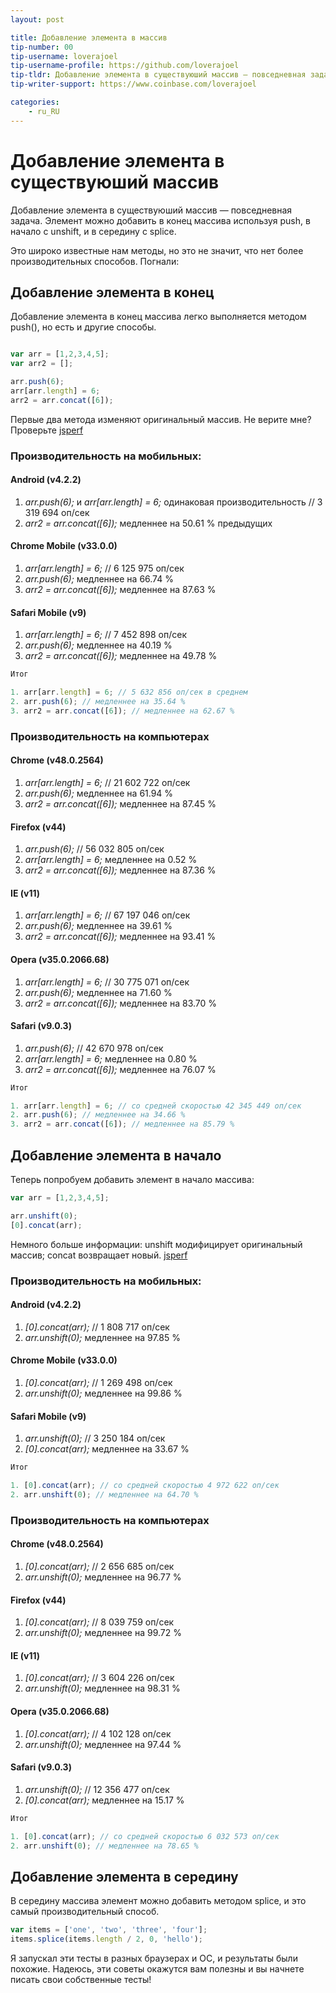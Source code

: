 ```yaml
---
layout: post

title: Добавление элемента в массив
tip-number: 00
tip-username: loverajoel
tip-username-profile: https://github.com/loverajoel
tip-tldr: Добавление элемента в существуюший массив — повседневная задача. Элемент можно добавить в конец массива используя push, в начало с unshift, и в середину с splice.
tip-writer-support: https://www.coinbase.com/loverajoel

categories:
    - ru_RU
---
```



# Добавление элемента в существуюший массив

Добавление элемента в существуюший массив — повседневная задача. Элемент можно добавить в конец массива используя push, в начало с unshift, и в середину с splice.

Это широко известные нам методы, но это не значит, что нет более производительных способов. Погнали:

## Добавление элемента в конец

Добавление элемента в конец массива легко выполняется методом push(), но есть и другие способы.

```javascript

var arr = [1,2,3,4,5];
var arr2 = [];

arr.push(6);
arr[arr.length] = 6;
arr2 = arr.concat([6]);
```

Первые два метода изменяют оригинальный массив. Не верите мне? Проверьте [jsperf](http://jsperf.com/push-item-inside-an-array)

### Производительность на мобильных:

#### Android (v4.2.2)

1. _arr.push(6);_ и _arr[arr.length] = 6;_ одинаковая производительность // 3 319 694 оп/сек
3. _arr2 = arr.concat([6]);_ медленнее на 50.61 % предыдущих

#### Chrome Mobile (v33.0.0)

1. _arr[arr.length] = 6;_ // 6 125 975 оп/сек
2. _arr.push(6);_ медленнее на 66.74 %
3. _arr2 = arr.concat([6]);_ медленнее на 87.63 %

#### Safari Mobile (v9)

1. _arr[arr.length] = 6;_ // 7 452 898 оп/сек
2. _arr.push(6);_ медленнее на 40.19 %
3. _arr2 = arr.concat([6]);_ медленнее на 49.78 %

```javascript
Итог

1. arr[arr.length] = 6; // 5 632 856 оп/сек в среднем
2. arr.push(6); // медленнее на 35.64 %
3. arr2 = arr.concat([6]); // медленнее на 62.67 %
```

### Производительность на компьютерах

#### Chrome (v48.0.2564)

1. _arr[arr.length] = 6;_ // 21 602 722 оп/сек
2. _arr.push(6);_ медленнее на 61.94 %
3. _arr2 = arr.concat([6]);_ медленнее на 87.45 %

#### Firefox (v44)

1. _arr.push(6);_ // 56 032 805 оп/сек
2. _arr[arr.length] = 6;_ медленнее на 0.52 %
3. _arr2 = arr.concat([6]);_ медленнее на 87.36 %

#### IE (v11)

1. _arr[arr.length] = 6;_ // 67 197 046 оп/сек
2. _arr.push(6);_ медленнее на 39.61 %
3. _arr2 = arr.concat([6]);_ медленнее на 93.41 %

#### Opera (v35.0.2066.68)

1. _arr[arr.length] = 6;_ // 30 775 071 оп/сек
2. _arr.push(6);_ медленнее на 71.60 %
3. _arr2 = arr.concat([6]);_ медленнее на 83.70 %

#### Safari (v9.0.3)

1. _arr.push(6);_ // 42 670 978 оп/сек
2. _arr[arr.length] = 6;_ медленнее на 0.80 %
3. _arr2 = arr.concat([6]);_ медленнее на 76.07 %

```javascript
Итог

1. arr[arr.length] = 6; // со средней скоростью 42 345 449 оп/сек
2. arr.push(6); // медленнее на 34.66 %
3. arr2 = arr.concat([6]); // медленнее на 85.79 %
```

## Добавление элемента в начало

Теперь попробуем добавить элемент в начало массива:

```javascript
var arr = [1,2,3,4,5];

arr.unshift(0);
[0].concat(arr);
```
Немного больше информации: unshift модифицирует оригинальный массив; concat возвращает новый. [jsperf](http://jsperf.com/unshift-item-inside-an-array)

### Производительность на мобильных:

#### Android (v4.2.2)

1. _[0].concat(arr);_ // 1 808 717 оп/сек
2. _arr.unshift(0);_ медленнее на 97.85 %

#### Chrome Mobile (v33.0.0)

1. _[0].concat(arr);_ // 1 269 498 оп/сек
2. _arr.unshift(0);_ медленнее на 99.86 %

#### Safari Mobile (v9)

1. _arr.unshift(0);_ // 3 250 184 оп/сек
2. _[0].concat(arr);_ медленнее на 33.67 %

```javascript
Итог

1. [0].concat(arr); // со средней скоростью 4 972 622 оп/сек
2. arr.unshift(0); // медленнее на 64.70 %
```

### Производительность на компьютерах

#### Chrome (v48.0.2564)

1. _[0].concat(arr);_ // 2 656 685 оп/сек
2. _arr.unshift(0);_ медленнее на 96.77 %

#### Firefox (v44)

1. _[0].concat(arr);_ // 8 039 759 оп/сек
2. _arr.unshift(0);_ медленнее на 99.72 %

#### IE (v11)

1. _[0].concat(arr);_ // 3 604 226 оп/сек
2. _arr.unshift(0);_ медленнее на 98.31 %

#### Opera (v35.0.2066.68)

1. _[0].concat(arr);_ // 4 102 128 оп/сек
2. _arr.unshift(0);_ медленнее на 97.44 %

#### Safari (v9.0.3)

1. _arr.unshift(0);_ // 12 356 477 оп/сек
2. _[0].concat(arr);_ медленнее на 15.17 %

```javascript
Итог

1. [0].concat(arr); // со средней скоростью 6 032 573 оп/сек
2. arr.unshift(0); // медленнее на 78.65 %
```

## Добавление элемента в середину

В середину массива элемент можно добавить методом splice, и это самый производительный способ.

```javascript
var items = ['one', 'two', 'three', 'four'];
items.splice(items.length / 2, 0, 'hello');
```

Я запускал эти тесты в разных браузерах и ОС, и результаты были похожие. Надеюсь, эти советы окажутся вам полезны и вы начнете писать свои собственные тесты!
